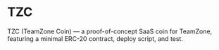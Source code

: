 # TZC
TZC (TeamZone Coin) — a proof-of-concept SaaS coin for TeamZone, featuring a minimal ERC-20 contract, deploy script, and test.
